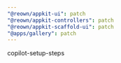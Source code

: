 ```yaml
---
"@reown/appkit-ui": patch
"@reown/appkit-controllers": patch
"@reown/appkit-scaffold-ui": patch
"@apps/gallery": patch
---
```


copilot-setup-steps
